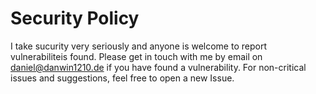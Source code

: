 # Security Policy

I take sucurity very seriously and anyone is welcome to report vulnerabiliteis found. Please get in touch with me by email on [daniel@danwin1210.de](mailto:daniel@danwin1210.de) if you have found a vulnerability. For non-critical issues and suggestions, feel free to open a new Issue.
